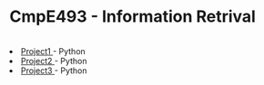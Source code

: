<h1> CmpE493 - Information Retrival </h1>
<br>
<li><a href = "https://github.com/ozmenbrn/university_projects/tree/master/CmpE493_Intro_Information_Retrival/project1"> Project1 </a> - Python </li>
<li><a href = "https://github.com/ozmenbrn/university_projects/tree/master/CmpE493_Intro_Information_Retrival/project2"> Project2 </a> - Python </li>
<li><a href = "https://github.com/ozmenbrn/university_projects/tree/master/CmpE493_Intro_Information_Retrival/project3"> Project3 </a> - Python </li>
